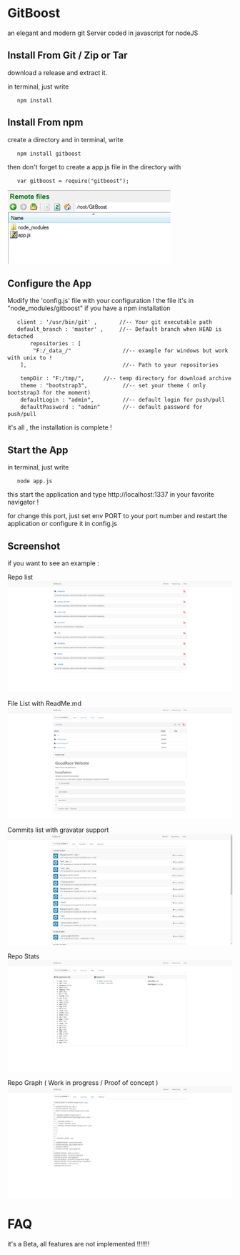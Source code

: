 # GitBoost
an elegant and modern git Server coded in javascript for nodeJS

## Install From Git / Zip or Tar

download a release and extract it.

in terminal, just write
```
   npm install
```

## Install From npm

create a directory and in terminal, write
```
   npm install gitboost
```

then don't forget to create a app.js file in the directory with
```
   var gitboost = require("gitboost");
```
![GitHub Logo](./doc/BvSsh_2018-01-25_14-32-39.png)

## Configure the App

Modify the 'config.js' file with your configuration !
the file it's in "node_modules/gitboost" if you have a npm installation

```
   client : '/usr/bin/git' ,       //-- Your git executable path
   default_branch : 'master' ,     //-- Default branch when HEAD is detached
       repositories : [  
        "F:/_data_/"                //-- example for windows but work with unix to !
    ],                              //-- Path to your repositories
```
```
    tempDir : "F:/tmp/",      //-- temp directory for download archive
    theme : "bootstrap3",           //-- set your theme ( only bootstrap3 for the moment)
    defaultLogin : "admin",         //-- default login for push/pull
    defaultPassword : "admin"       //-- default password for push/pull
```

it's all , the installation is complete !

## Start the App

in terminal, just write
```
   node app.js
```

this start the application and type http://localhost:1337 in your favorite navigator !

for change this port, just set env PORT to your port number and restart the application or configure it in config.js

## Screenshot

if you want to see an example :

Repo list
![GitHub Logo](./doc/chrome_2018-01-09_16-47-07.png)

File List with ReadMe.md
![GitHub Logo](./doc/chrome_2018-01-09_16-47-37.png)

Commits list with gravatar support
![GitHub Logo](./doc/chrome_2018-01-09_16-47-58.png)

Repo Stats
![GitHub Logo](./doc/chrome_2018-01-09_16-48-09.png)

Repo Graph ( Work in progress / Proof of concept )
![GitHub Logo](./doc/chrome_2018-01-09_16-48-22.png)

# FAQ

it's a Beta, all features are not implemented !!!!!!!
